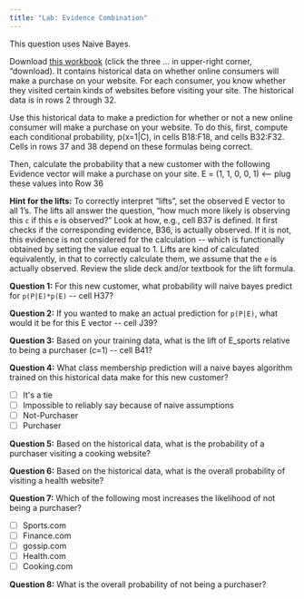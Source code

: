 ```yaml
---
title: "Lab: Evidence Combination"
---
```


This question uses Naive Bayes.

Download [this workbook](https://www.dropbox.com/s/9oh0t0l94c17mbu/NB-example-fill-in.xlsx?dl=0) (click the three ... in upper-right corner, “download). 
It contains historical data on whether online consumers will make a purchase on your website. For each consumer, you know whether they visited certain 
kinds of websites before visiting your site. The historical data is in rows 2 through 32.

Use this historical data to make a prediction for whether or not a new online consumer will make a purchase on your website. 
To do this, first, compute each conditional probability, p(x=1|C), in cells B18:F18, and cells B32:F32. Cells in rows 37 and 38 depend on these formulas being correct.

Then, calculate the probability that a new customer with the following Evidence vector will make a purchase on your site. E = (1, 1, 0, 0, 1)   <-- plug these values into Row 36


**Hint for the lifts:** To correctly interpret “lifts”, set the observed E vector to all 1’s. The lifts all answer the question, “how much more likely is observing this `c` if this `e` is observed?” Look at how, e.g., cell B37 is defined. It first checks if the corresponding evidence, B36, is actually observed. If it is not, this evidence is not considered for the calculation -- which is functionally obtained by setting the value equal to 1. Lifts are kind of calculated equivalently, in that to correctly calculate them, we assume that the `e` is actually observed. Review the slide deck and/or textbook for the lift formula.


**Question 1:** For this new customer, what probability will naive bayes predict for `p(P|E)*p(E)` -- cell H37?


**Question 2:** If you wanted to make an actual prediction for `p(P|E)`, what would it be for this E vector -- cell J39?

**Question 3:** Based on your training data, what is the lift of E_sports relative to being a purchaser (c=1) -- cell B41?

**Question 4:** What class membership prediction will a naive bayes algorithm trained on this historical data make for this new customer?

- [ ] It's a tie
- [ ] Impossible to reliably say because of naive assumptions
- [ ] Not-Purchaser
- [ ] Purchaser

**Question 5:** Based on the historical data, what is the probability of a purchaser visiting a cooking website?
 
**Question 6:** Based on the historical data, what is the overall probability of visiting a health website?
 
**Question 7:** Which of the following most increases the likelihood of not being a purchaser?

- [ ] Sports.com
- [ ] Finance.com
- [ ] gossip.com
- [ ] Health.com
- [ ] Cooking.com
 
**Question 8:** What is the overall probability of not being a purchaser?